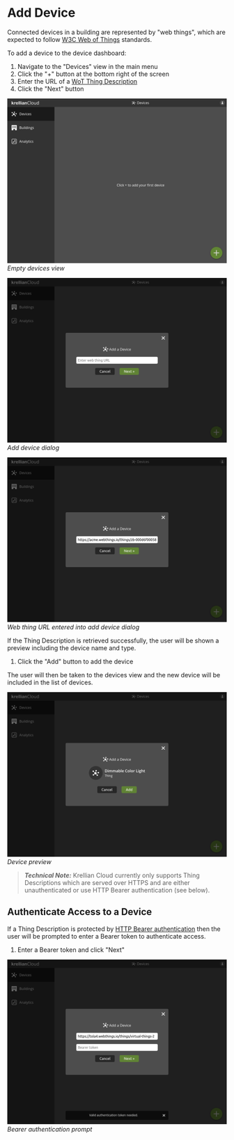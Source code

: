 # Add Device

Connected devices in a building are represented by "web things", which are expected to follow [W3C Web of Things](https://www.w3.org/WoT/) standards.

To add a device to the device dashboard:

1. Navigate to the "Devices" view in the main menu
2. Click the "+" button at the bottom right of the screen
3. Enter the URL of a [WoT Thing Description](https://www.w3.org/TR/wot-thing-description11/)
4. Click the "Next" button


![Screenshot of the devices view with no devices added](images/devices-empty.png)
*Empty devices view*

![Screenshot of the add device dialog](images/add_device_dialog-blank.png)
*Add device dialog*

![Screenshot of the populated add device dialog](images/add_device_dialog-populated.png)
*Web thing URL entered into add device dialog*

If the Thing Description is retrieved successfully, the user will be shown a preview including the device name and type.

1. Click the "Add" button to add the device

The user will then be taken to the devices view and the new device will be included in the list of devices.

![Screenshot of the add device dialog with a device preview](images/add_device_dialog-preview.png)
*Device preview*

> **_Technical Note:_** Krellian Cloud currently only supports Thing Descriptions which are served over HTTPS and are either unauthenticated or use HTTP Bearer authentication (see below).

## Authenticate Access to a Device

If a Thing Description is protected by [HTTP Bearer authentication](https://datatracker.ietf.org/doc/html/rfc6750) then the user will be prompted to enter a Bearer token to authenticate access. 

1. Enter a Bearer token and click "Next"

![Screenshot of the add device dialog with Bearer authentication prompt](images/add_device_dialog-bearer_authentication.png)
*Bearer authentication prompt*
